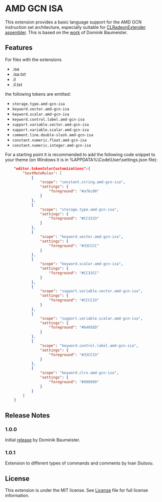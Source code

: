 # AMD GCN ISA

This extension provides a basic language support for the AMD GCN instruction set architecture, especially suitable for [CLRadeonExtender assembler](https://github.com/CLRX/CLRX-mirror). This is based on the [work](https://marketplace.visualstudio.com/items?itemName=dbaumeis.amd-gcn-isa) of Dominik Baumeister.

## Features

For files with the extensions
- .isa
- .isa.txt
- .il
- .il.txt

the following tokens are emitted:
- `storage.type.amd-gcn-isa`
- `keyword.vector.amd-gcn-isa`
- `keyword.scalar.amd-gcn-isa`
- `keyword.control.label.amd-gcn-isa`
- `support.variable.vector.amd-gcn-isa`
- `support.variable.scalar.amd-gcn-isa`
- `comment.line.double-slash.amd-gcn-isa`
- `constant.numeric.float.amd-gcn-isa`
- `constant.numeric.integer.amd-gcn-isa`

For a starting point it is recommended to add the following code snippet to your theme (on Windows it is in %APPDATA%\Code\User\settings.json file):

```json
    "editor.tokenColorCustomizations":{
        "textMateRules": [
            {
                "scope": "constant.string.amd-gcn-isa",
                "settings": {
                    "foreground": "#a76c00"
                }
            },
            {
                "scope": "storage.type.amd-gcn-isa",
                "settings": {
                    "foreground": "#CC3333"
                }
            },
            {
                "scope": "keyword.vector.amd-gcn-isa",
                "settings": {
                    "foreground": "#33CCCC"
                }
            },
            {
                "scope": "keyword.scalar.amd-gcn-isa",
                "settings": {
                    "foreground": "#CC33CC"
                }
            },
            {
                "scope": "support.variable.vector.amd-gcn-isa",
                "settings": {
                    "foreground": "#CCCC33"
                }
            },
            {
                "scope": "support.variable.scalar.amd-gcn-isa",
                "settings": {
                    "foreground": "#6495ED"
                }
            },
            {
                "scope": "keyword.control.label.amd-gcn-isa",
                "settings": {
                    "foreground": "#33CC33"
                }
            },
            {
                "scope": "keyword.clrx.amd-gcn-isa",
                "settings": {
                    "foreground": "#999999"
                }
            }
        ]
    }
```

## Release Notes

### 1.0.0
Initial [release](https://marketplace.visualstudio.com/items?itemName=dbaumeis.amd-gcn-isa) by Dominik Baumeister.
### 1.0.1
Extension to different types of commands and comments by Ivan Siutsou.

## License

This extension is under the MIT license. See [License](https://github.com/GPUOpen-Tools/vscode-extensions/blob/master/LICENSE) file for full license information.
